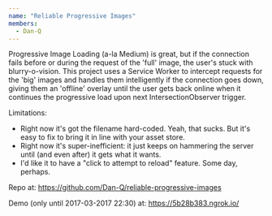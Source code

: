 ```yaml
---
name: "Reliable Progressive Images"
members: 
  - Dan-Q
---
```


Progressive Image Loading (a-la Medium) is great, but if the connection fails before or during the request of the 'full' image, the user's stuck with blurry-o-vision. This project uses a Service Worker to intercept requests for the 'big' images and handles them intelligently if the connection goes down, giving them an 'offline' overlay until the user gets back online when it continues the progressive load upon next IntersectionObserver trigger.

Limitations:

* Right now it's got the filename hard-coded. Yeah, that sucks. But it's easy to fix to bring it in line with your asset store.
* Right now it's super-inefficient: it just keeps on hammering the server until (and even after) it gets what it wants.
* I'd like it to have a "click to attempt to reload" feature. Some day, perhaps.

Repo at: https://github.com/Dan-Q/reliable-progressive-images

Demo (only until 2017-03-2017 22:30) at: https://5b28b383.ngrok.io/

